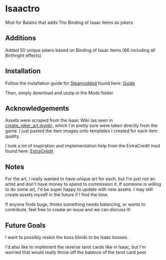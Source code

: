 # Isaactro
Mod for Balatro that adds The Binding of Isaac items as jokers

## Additions
Added 50 unique jokers based on Binding of Isaac items (66 including all Birthright effects)

## Installation
Follow the installation guide for [Steamodded](https://github.com/Steamodded) found here: [Guide](https://github.com/Steamodded/smods/wiki)

Then, simply download and unzip in the Mods folder

## Acknowledgements
Assets were scraped from the Isaac Wiki (as seen in [create_joker_art.ipynb](https://github.com/WilliamFlinchbaugh/Isaactro/blob/main/create_joker_art.ipynb)), which I'm pretty sure were taken directly from the game. I just pasted the item images onto templates I created for each item quality.

I took a lot of inspiration and implementation help from the ExtraCredit mod found here: [ExtraCredit](https://github.com/GuilloryCraft/ExtraCredit)

## Notes
For the art, I really wanted to have unique art for each, but I'm just not an artist and don't have money to spend to commission it. If someone is willing to do some art, I'd be super happy to update with new assets. I may still create assets myself in the future if I find the time.

If anyone finds bugs, thinks something needs balancing, or wants to contribute, feel free to create an issue and we can discuss it!

## Future Goals
I want to possibly reskin the boss blinds to be Isaac bosses. 

I'd also like to implement the reverse tarot cards like in Isaac, but I'm worried that would really throw off the balance of the tarot card pool


